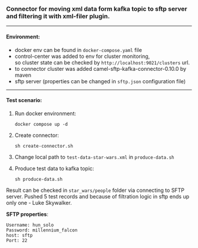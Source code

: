 ### Connector for moving xml data form kafka topic to sftp server and filtering it with xml-filer plugin.

---
#### Environment:
- docker env can be found in `docker-compose.yaml` file
- control-center was added to env for cluster monitoring, \
  so cluster state can be checked by `http://localhost:9021/clusters` url.
- to connector cluster was added camel-sftp-kafka-connector-0.10.0 by maven
- sftp server (properties can be changed in `sftp.json` configuration file)

---
#### Test scenario:
 1. Run docker environment:
    ```
    docker compose up -d
    ```

 2. Create connector:
    ```
    sh create-connector.sh
    ```
 3. Change local path to `test-data-star-wars.xml` in `produce-data.sh`

 4. Produce test data to kafka topic:
    ```
    sh produce-data.sh
    ```
    
Result can be checked in `star_wars/people` folder via connecting to SFTP server.
Pushed 5 test records and because of filtration logic in sftp ends up only one - Luke Skywalker.

**SFTP properties**:
```
Username: hun_solo
Password: millennium_falcon
host: sftp
Port: 22
```